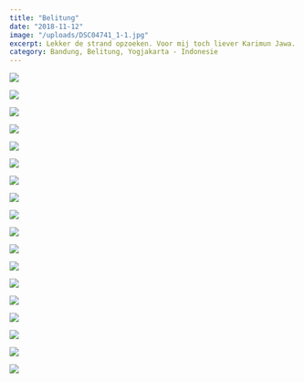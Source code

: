 ```yaml
---
title: "Belitung"
date: "2018-11-12"
image: "/uploads/DSC04741_1-1.jpg"
excerpt: Lekker de strand opzoeken. Voor mij toch liever Karimun Jawa...
category: Bandung, Belitung, Yogjakarta - Indonesie
---
```


![](/uploads/20181111_091022-700x394.jpg)

![](/uploads/20181111_110449-700x394.jpg)

![](/uploads/20181111_112525-EFFECTS-700x394.jpg)

![](/uploads/20181111_120126-700x394.jpg)

![](/uploads/20181111_134558-700x394.jpg)

![](/uploads/20181111_135723-700x394.jpg)

![](/uploads/20181111_150908-700x394.jpg)

![](/uploads/20181113_092026-700x394.jpg)

![](/uploads/20181113_111452-700x394.jpg)

![](/uploads/20181113_125958-700x394.jpg)

![](/uploads/20181113_131134-700x394.jpg)

![](/uploads/20181114_131202-EFFECTS-700x394.jpg)

![](/uploads/DSC04629-700x394.jpg)

![](/uploads/DSC04741_1-1-700x394.jpg)

![](/uploads/DSC04794-700x394.jpg)

![](/uploads/DSC04796-700x393.jpg)

![](/uploads/DSC04844-700x394.jpg)

![](/uploads/DSC04849-700x394.jpg)
